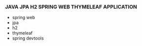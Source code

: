 ### JAVA JPA H2 SPRING WEB THYMELEAF APPLICATION

- spring web
- jpa
- h2
- thymeleaf
- spring devtools

